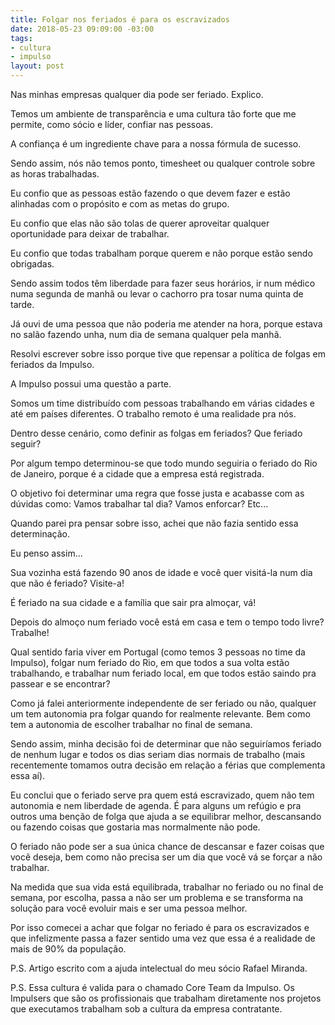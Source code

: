 ```yaml
---
title: Folgar nos feriados é para os escravizados
date: 2018-05-23 09:09:00 -03:00
tags:
- cultura
- impulso
layout: post
---
```


Nas minhas empresas qualquer dia pode ser feriado. Explico.

Temos um ambiente de transparência e uma cultura tão forte que me permite, como sócio e líder, confiar nas pessoas.

A confiança é um ingrediente chave para a nossa fórmula de sucesso.

Sendo assim, nós não temos ponto, timesheet ou qualquer controle sobre as horas trabalhadas.

Eu confio que as pessoas estão fazendo o que devem fazer e estão alinhadas com o propósito e com as metas do grupo.

Eu confio que elas não são tolas de querer aproveitar qualquer oportunidade para deixar de trabalhar.

Eu confio que todas trabalham porque querem e não porque estão sendo obrigadas.

Sendo assim todos têm liberdade para fazer seus horários, ir num médico numa segunda de manhã ou levar o cachorro pra tosar numa quinta de tarde.

Já ouvi de uma pessoa que não poderia me atender na hora, porque estava no salão fazendo unha, num dia de semana qualquer pela manhã.

Resolvi escrever sobre isso porque tive que repensar  a política de folgas em feriados da Impulso.

A Impulso possui uma questão a parte.

Somos um time distribuído com pessoas trabalhando em várias cidades e até em países diferentes. O trabalho remoto é uma realidade pra nós.

Dentro desse cenário, como definir as folgas em feriados? Que feriado seguir?

Por algum tempo determinou-se que todo mundo seguiria o feriado do Rio de Janeiro, porque é a cidade que a empresa está registrada.

O objetivo foi determinar uma regra que fosse justa e acabasse com as dúvidas como: Vamos trabalhar tal dia? Vamos enforcar? Etc...

Quando parei pra pensar  sobre isso, achei que não fazia sentido essa determinação.

Eu penso assim...

Sua vozinha está fazendo 90 anos de idade e você quer visitá-la num dia que não é feriado? Visite-a!

É feriado na sua cidade e a família que sair pra almoçar, vá!

Depois do almoço num feriado você está em casa e tem o tempo todo livre? Trabalhe!

Qual sentido faria viver em Portugal (como temos 3 pessoas no time da Impulso), folgar num feriado do Rio, em que todos a sua volta estão trabalhando, e trabalhar num feriado local, em que todos estão saindo pra passear e se encontrar?

Como já falei anteriormente independente de ser feriado ou não, qualquer um tem autonomia pra folgar quando for realmente relevante. Bem como tem a autonomia de escolher trabalhar no final de semana.

Sendo assim, minha decisão foi de determinar que não seguiríamos feriado de nenhum lugar e todos os dias seriam dias normais de trabalho (mais recentemente tomamos outra decisão em relação a férias que complementa essa aí).

Eu conclui que o feriado serve pra quem está escravizado, quem não tem autonomia e nem liberdade de agenda. É para alguns um refúgio e pra outros uma benção de folga que ajuda a se equilibrar melhor, descansando ou fazendo coisas que gostaria mas normalmente não pode.

O feriado não pode ser a sua única chance de descansar e fazer coisas que você deseja, bem como não precisa ser um dia que você vá se forçar a não trabalhar.

Na medida que sua vida está equilibrada, trabalhar no feriado ou no final de semana,  por escolha, passa a não ser um problema e se transforma na solução para você evoluir mais e ser uma pessoa melhor.

Por isso comecei a achar que folgar no feriado é para os escravizados e que infelizmente passa a fazer sentido uma vez que essa é a realidade de mais de 90% da população.

P.S. Artigo escrito com a ajuda intelectual do meu sócio Rafael Miranda.

P.S. Essa cultura é valida para o chamado Core Team da Impulso. Os Impulsers que são os profissionais que trabalham diretamente nos projetos que executamos trabalham sob a cultura da empresa contratante.